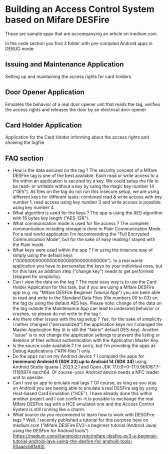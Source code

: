 # Building an Access Control System based on Mifare DESFire
These are sample apps that are accompanying an article on medium.com.

In the code section you find 3 folder with pre-compiled Android apps in DEBUG mode:

## Issuing and Maintenance Application

Setting up and maintaining the access rights for card holders

## Door Opener Application

Emulates the behavior of a real door opener unit that reads the tag, verifies the access rights and releases the door by an electrical door opener

## Card Holder Application

Application for the Card Holder informing about the access rights and showing the logfile

## FAQ section

- How is the data secured on the tag ? The security concept of a Mifare DESFire tag is one of the best available. Each read or write access to a file within an application is secured by a key. We could setup the file to be read- or writable without a key by using the magic key number 14 ("0Eh"). All files on the tag do not run this insecure setup, we are using different keys for different tasks: combined read & write access with key number 1, read access using key number 3 and write access is possible using key number 4.
- What algorithm is used for the keys ? The app is using the AES algorithm with 16 bytes key length ("AES-128").
- What communication mode is used for file access ? The complete communication including storage is done in Plain Communication Mode. For a real world application I'm recommending the "Full Encrypted Communication Mode", but for the sake of easy reading I stayed with the Plain mode.
- What keys were used within the app ? I'm using the insecure way of simply using the default keys ("00000000000000000000000000000000h"). In a real world application you have to personalize the keys by your individual ones, but for this task an addition step ("change key") needs to get performed (skipped for simplicity).
- Can I view the data on the tag ? The most easy way is to use the Card Holder Application for this task, but if you are using a Mifare DESFire app (e.g. my "Mifare DESFire Beginner Tutorial App") you are been able to read and write to the Standard Data Files (file numbers 00 to 03) on the tag by using the default AES key. Please note: change of the data on the tag outside the Maintenance App can lead to undesired behavior or crashes, so please do not write to the tag !
- Are there other issues with the tag setup ? Yes, for the sake of simplicity I nether changed ("personalized") the application keys nor I changed the Master Application Key (it is still the "fabric" default DES-key). Another "issue" is to not change the application settings to prevent the listing or deletion of files without authentication with the Application Master Key. 
- Is the source code available ? I'm sorry, but I'm providing the apps as Debug Applications ("APK-files") only.
- Do the apps run on my Android device ? I compiled the apps for **(minimum) Android 6 (SDK 23) up to Android 14 (SDK 34)** using Android Studio Iguana | 2023.2.1 and Open JDK 17.0.9+0–17.0.9b1087.7–11185874 aarch64. Of course - your Android device needs a NFC reader unit to operate.
- Can I use an app to emulate real tags ? Of course, as long as you stay on Android you are beeing able to emulate a real DESFire tag by using Host-based Card Emulation ("HCE"). I have already done this within another project and I can confirm - it is possible to exchange the real Mifare DESFire tag with a HCE emulated one and the Access Control System is still running like a charm.
- What source do you recommend to learn how to work with DESGFire tags ? Well, I recently published a tutorial for this purpose here on medium.com ("Mifare DESFire EV3 - a beginner tutorial (Android Java) using the DESFire for Android tools")[https://medium.com/@androidcrypto/mifare-desfire-ev3-a-beginner-tutorial-android-java-using-the-desfire-for-android-tools-00aaecb8fa93].

